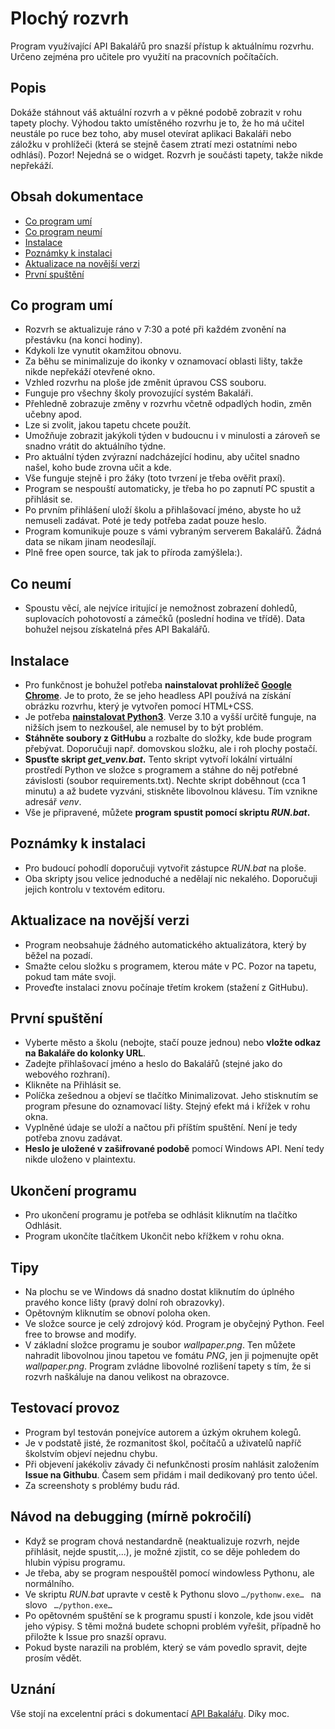 # Plochý rozvrh
Program využívající API Bakalářů pro snazší přístup k aktuálnímu rozvrhu. Určeno zejména pro učitele pro využití na pracovních počítačích.

## Popis
Dokáže stáhnout váš aktuální rozvrh a v pěkné podobě zobrazit v rohu tapety plochy.
Výhodou takto umístěného rozvrhu je to, že ho má učitel neustále po ruce bez toho, aby musel otevírat aplikaci Bakaláři nebo záložku v prohlížeči (která se stejně časem ztratí mezi ostatními nebo odhlásí). Pozor! Nejedná se o widget. Rozvrh je součásti tapety, takže nikde nepřekáží.

## Obsah dokumentace
* [Co program umí](#co-program-umí)
* [Co program neumí](#co-neumí)
* [Instalace](#instalace)
* [Poznámky k instalaci](#poznámky-k-instalaci)
* [Aktualizace na novější verzi](#aktualizace-na-novější-verzi)
* [První spuštění](#první-spuštění)

## Co program umí
- Rozvrh se aktualizuje ráno v 7:30 a poté při každém zvonění na přestávku (na konci hodiny).
- Kdykoli lze vynutit okamžitou obnovu.
- Za běhu se minimalizuje do ikonky v oznamovací oblasti lišty, takže nikde nepřekáží otevřené okno.
- Vzhled rozvrhu na ploše jde změnit úpravou CSS souboru.
- Funguje pro všechny školy provozující systém Bakaláři.
- Přehledně zobrazuje změny v rozvrhu včetně odpadlých hodin, změn učebny apod.
- Lze si zvolit, jakou tapetu chcete použít.
- Umožňuje zobrazit jakýkoli týden v budoucnu i v minulosti a zároveň se snadno vrátit do aktuálního týdne.
- Pro aktuální týden zvýrazní nadcházející hodinu, aby učitel snadno našel, koho bude zrovna učit a kde.
- Vše funguje stejně i pro žáky (toto tvrzení je třeba ověřit praxí).
- Program se nespouští automaticky, je třeba ho po zapnutí PC spustit a přihlásit se.
- Po prvním přihlášení uloží školu a přihlašovací jméno, abyste ho už nemuseli zadávat. Poté je tedy potřeba zadat pouze heslo.
- Program komunikuje pouze s vámi vybraným serverem Bakalářů. Žádná data se nikam jinam neodesílají.
- Plně free open source, tak jak to příroda zamýšlela:).

## Co neumí
- Spoustu věcí, ale nejvíce iritující je nemožnost zobrazení dohledů, suplovacích pohotovostí a zámečků (poslední hodina ve třídě). Data bohužel nejsou získatelná přes API Bakalářů.

## Instalace
- Pro funkčnost je bohužel potřeba **nainstalovat prohlížeč [Google Chrome](https://www.google.com/intl/cs/chrome/)**. Je to proto, že se jeho headless API používá na získání obrázku rozvrhu, který je vytvořen pomocí HTML+CSS.
- Je potřeba **[nainstalovat Python3](https://www.python.org/downloads/)**. Verze 3.10 a vyšší určitě funguje, na nižších jsem to nezkoušel, ale nemusel by to být problém.
- **Stáhněte soubory z GitHubu** a rozbalte do složky, kde bude program přebývat. Doporučuji např. domovskou složku, ale i roh plochy postačí.
- **Spusťte skript _get_venv.bat_.** Tento skript vytvoří lokální virtuální prostředí Python ve složce s programem a stáhne do něj potřebné závislosti (soubor requirements.txt). Nechte skript doběhnout (cca 1 minutu) a až budete vyzváni, stiskněte libovolnou klávesu. Tím vznikne adresář *venv*.
- Vše je připravené, můžete **program spustit pomocí skriptu _RUN.bat_.**

## Poznámky k instalaci
- Pro budoucí pohodlí doporučuji vytvořit zástupce *RUN.bat* na ploše.
- Oba skripty jsou velice jednoduché a nedělají nic nekalého. Doporučuji jejich kontrolu v textovém editoru.

## Aktualizace na novější verzi
- Program neobsahuje žádného automatického aktualizátora, který by běžel na pozadí.
- Smažte celou složku s programem, kterou máte v PC. Pozor na tapetu, pokud tam máte svoji.
- Proveďte instalaci znovu počínaje třetím krokem (stažení z GitHubu).

## První spuštění
- Vyberte město a školu (nebojte, stačí pouze jednou) nebo **vložte odkaz na Bakaláře do kolonky URL**.
- Zadejte přihlašovací jméno a heslo do Bakalářů (stejné jako do webového rozhraní).
- Klikněte na Přihlásit se.
- Políčka zešednou a objeví se tlačítko Minimalizovat. Jeho stisknutím se program přesune do oznamovací lišty. Stejný efekt má i křížek v rohu okna.
- Vyplněné údaje se uloží a načtou při příštím spuštění. Není je tedy potřeba znovu zadávat.
- **Heslo je uložené v zašifrované podobě** pomocí Windows API. Není tedy nikde uloženo v plaintextu. 

## Ukončení programu
- Pro ukončení programu je potřeba se odhlásit kliknutím na tlačítko Odhlásit.
- Program ukončíte tlačítkem Ukončit nebo křížkem v rohu okna.

## Tipy
- Na plochu se ve Windows dá snadno dostat kliknutím do úplného pravého konce lišty (pravý dolní roh obrazovky).
- Opětovným kliknutím se obnoví poloha oken.
- Ve složce source je celý zdrojový kód. Program je obyčejný Python. Feel free to browse and modify.
- V základní složce programu je soubor *wallpaper.png*. Ten můžete nahradit libovolnou jinou tapetou ve fomátu *PNG*, jen ji pojmenujte opět *wallpaper.png*. Program zvládne libovolné rozlišení tapety s tím, že si rozvrh naškáluje na danou velikost na obrazovce.

## Testovací provoz
- Program byl testován ponejvíce autorem a úzkým okruhem kolegů.
- Je v podstatě jisté, že rozmanitost škol, počítačů a uživatelů napříč školstvím objeví nejednu chybu.
- Při objevení jakékoliv závady či nefunkčnosti prosím nahlásit založením **Issue na Githubu**. Časem sem přidám i mail dedikovaný pro tento účel.
- Za screenshoty s problémy budu rád.

## Návod na debugging (mírně pokročilí)
- Když se program chová nestandardně (neaktualizuje rozvrh, nejde přihlásit, nejde spustit,...), je možné zjistit, co se děje pohledem do hlubin výpisu programu.
- Je třeba, aby se program nespouštěl pomocí windowless Pythonu, ale normálního.
- Ve skriptu *RUN.bat* upravte v cestě k Pythonu slovo
  ```…/pythonw.exe… ```
  na slovo
 ``` …/python.exe…```
- Po opětovném spuštění se k programu spustí i konzole, kde jsou vidět jeho výpisy. S těmi možná budete schopni problém vyřešit, případně ho přiložte k Issue pro snazší opravu.
- Pokud byste narazili na problém, který se vám povedlo spravit, dejte prosím vědět.

## Uznání
Vše stojí na excelentní práci s dokumentací [API Bakalářu](https://github.com/bakalari-api/bakalari-api-v3). Díky moc.
